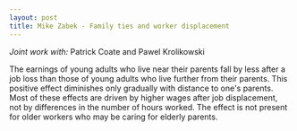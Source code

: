 ```yaml
---
layout: post
title: Mike Zabek - Family ties and worker displacement 
---
```



*Joint work with:* Patrick Coate and Pawel Krolikowski

The earnings of young adults who live near their parents fall by less after a job loss than those of young adults who live further from their parents. This positive effect diminishes only gradually with distance to one's parents. Most of these effects are driven by higher wages after job displacement, not by differences in the number of hours worked. The effect is not present for older workers who may be caring for elderly parents.

